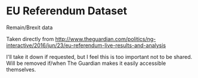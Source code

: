 # EU Referendum Dataset

Remain/Brexit data

Taken directly from http://www.theguardian.com/politics/ng-interactive/2016/jun/23/eu-referendum-live-results-and-analysis

I'll take it down if requested, but I feel this is too important not to be shared. Will be removed if/when The Guardian makes it easily accessible themselves.
